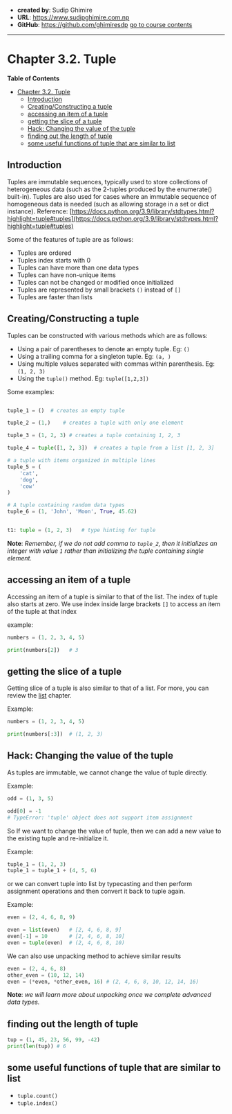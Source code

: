 - **created by**: Sudip Ghimire
- **URL**: https://www.sudipghimire.com.np
- **GitHub**: https://github.com/ghimiresdp
[go to course contents](https://github.com/ghimiresdp/python-level1/)
-----------------------

# Chapter 3.2. Tuple

**Table of Contents**
- [Chapter 3.2. Tuple](#chapter-32-tuple)
    - [Introduction](#introduction)
    - [Creating/Constructing a tuple](#creatingconstructing-a-tuple)
    - [accessing an item of a tuple](#accessing-an-item-of-a-tuple)
    - [getting the slice of a tuple](#getting-the-slice-of-a-tuple)
    - [Hack: Changing the value of the tuple](#hack-changing-the-value-of-the-tuple)
    - [finding out the length of tuple](#finding-out-the-length-of-tuple)
    - [some useful functions of tuple that are similar to list](#some-useful-functions-of-tuple-that-are-similar-to-list)

## Introduction

Tuples are immutable sequences, typically used to store collections of
heterogeneous data (such as the 2-tuples produced by the enumerate() built-in).
Tuples are also used for cases where an immutable sequence of homogeneous data
is needed (such as allowing storage in a set or dict instance).
Reference: [https://docs.python.org/3.9/library/stdtypes.html?highlight=tuple#tuples](https://docs.python.org/3.9/library/stdtypes.html?highlight=tuple#tuples)

Some of the features of tuple are as follows:

- Tuples are ordered
- Tuples index starts with 0
- Tuples can have more than one data types
- Tuples can have non-unique items
- Tuples can not be changed or modified once initialized
- Tuples are represented by small brackets `()` instead of `[]`
- Tuples are faster than lists

## Creating/Constructing a tuple

Tuples can be constructed with various methods which are as follows:

- Using a pair of parentheses to denote an empty tuple. Eg: `()`
- Using a trailing comma for a singleton tuple. Eg: `(a, )`
- Using multiple values separated with commas within parenthesis. Eg: `(1, 2, 3)`
- Using the `tuple()` method. Eg: `tuple([1,2,3])`


Some examples:

```python

tuple_1 = ()  # creates an empty tuple

tuple_2 = (1,)    # creates a tuple with only one element

tuple_3 = (1, 2, 3) # creates a tuple containing 1, 2, 3

tuple_4 = tuple([1, 2, 3])  # creates a tuple from a list [1, 2, 3]

# a tuple with items organized in multiple lines
tuple_5 = (
    'cat',
    'dog',
    'cow'
)

# A tuple containing random data types
tuple_6 = (1, 'John', 'Moon', True, 45.62)


t1: tuple = (1, 2, 3)   # type hinting for tuple
```

**Note**: _Remember, if we do not add comma to `tuple_2`, then it_
_initializes an integer with value `1` rather than initializing the_
_tuple containing single element._


## accessing an item of a tuple

Accessing an item of a tuple is similar to that of the list. The index
of tuple also starts at zero. We use index inside large brackets `[]`
to access an item of the tuple at that index

example:
```python
numbers = (1, 2, 3, 4, 5)

print(numbers[2])   # 3

```

## getting the slice of a tuple

Getting slice of a tuple is also similar to that of a list.
For more, you can review the [list](chapter%203.1%20list.md) chapter.

Example:

```python
numbers = (1, 2, 3, 4, 5)

print(numbers[:3])  # (1, 2, 3)
```

## Hack: Changing the value of the tuple

As tuples are immutable, we cannot change the value of tuple directly.

Example:

```python
odd = (1, 3, 5)

odd[0] = -1
# TypeError: 'tuple' object does not support item assignment
```

So If we want to change the value of tuple, then we can add a new value to the
existing tuple and re-initialize it.

Example:
```python
tuple_1 = (1, 2, 3)
tuple_1 = tuple_1 + (4, 5, 6)
```

or  we can convert tuple into list by typecasting and then perform assignment
operations and then convert it back to tuple again.

Example:

```python
even = (2, 4, 6, 8, 9)

even = list(even)   # [2, 4, 6, 8, 9]
even[-1] = 10       # [2, 4, 6, 8, 10]
even = tuple(even)  # (2, 4, 6, 8, 10)
```

 We can also use unpacking method to achieve similar results

 ```python
even = (2, 4, 6, 8)
other_even = (10, 12, 14)
even = (*even, *other_even, 16) # (2, 4, 6, 8, 10, 12, 14, 16)
```
**Note**: _we will learn more about unpacking once we complete advanced data types._

## finding out the length of tuple

```python
tup = (1, 45, 23, 56, 99, -42)
print(len(tup)) # 6
```

## some useful functions of tuple that are similar to list

- `tuple.count()`
- `tuple.index()`
